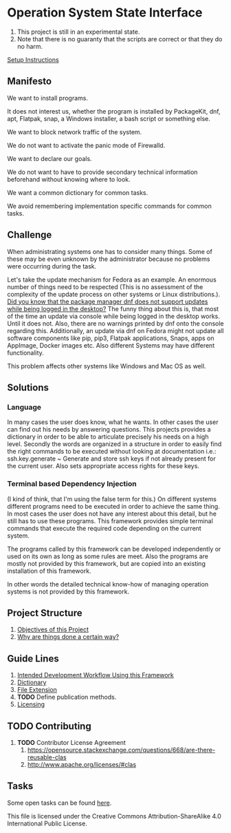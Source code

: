 # Operation System State Interface
1. This project is still in an experimental state.
1. Note that there is no guaranty that the scripts are correct or that they do no harm.

[Setup Instructions](./doc/setup.md)

## Manifesto
We want to install programs.

It does not interest us, whether the program is installed by PackageKit, dnf, apt, Flatpak, snap, a Windows installer, a bash script or something else.

We want to block network traffic of the system.

We do not want to activate the panic mode of Firewalld.

We want to declare our goals.

We do not want to have to provide secondary technical information beforehand without knowing where to look.

We want a common dictionary for common tasks.

We avoid remembering implementation specific commands for common tasks.
## Challenge
When administrating systems one has to consider many things.
Some of these may be even unknown by the administrator because no problems were occurring during the task.

Let's take the update mechanism for Fedora as an example.
An enormous number of things need to be respected (This is no assessment of the complexity of the update process on other systems or Linux distributions.).
[Did you know that the package manager dnf does not support updates while being logged in the desktop?](https://lwn.net/Articles/702629/)
The funny thing about this is, that most of the time an update via console while being logged in the desktop works.
Until it does not.
Also, there are no warnings printed by dnf onto the console regarding this.
Additionally, an update via dnf on Fedora might not update all software components like pip, pip3, Flatpak applications, Snaps, apps on AppImage, Docker images etc.
Also different Systems may have different functionality.

This problem affects other systems like Windows and Mac OS as well.
## Solutions

### Language
In many cases the user does know, what he wants.
In other cases the user can find out his needs by answering questions.
This projects provides a dictionary in order to be able to articulate precisely his needs on a high level.
Secondly the words are organized in a structure in order to easily find the right commands to be executed without looking at documentation i.e.:
ssh.key.generate ~ Generate and store ssh keys if not already present for the current user. Also sets appropriate access rights for these keys. 

### Terminal based Dependency Injection
(I kind of think, that I'm using the false term for this.)
On different systems different programs need to be executed in order to achieve the same thing.
In most cases the user does not have any interest about this detail, but he still has to use these programs.
This framework provides simple terminal commands that execute the required code depending on the current system.

The programs called by this framework can be developed independently or used on its own as long as some rules are meet.
Also the programs are mostly not provided by this framework, but are copied into an existing installation of this framework.

In other words the detailed technical know-how of managing operation systems is not provided by this framework.

## Project Structure
1. [Objectives of this Project](./doc/objectives.md)
1. [Why are things done a certain way?](./doc/reasoning.md)
## Guide Lines
1. [Intended Development Workflow Using this Framework](doc/development.workflow.md)
1. [Dictionary](doc/guide.lines/dictionary.md)
1. [File Extension](doc/guide.lines/file.extensions.md)
1. __TODO__ Define publication methods.
1. [Licensing](doc/licensing.md)
## __TODO__ Contributing
   1. __TODO__ Contributor License Agreement
      1. https://opensource.stackexchange.com/questions/668/are-there-reusable-clas
      1. http://www.apache.org/licenses/#clas
## Tasks
Some open tasks can be found [here](doc/tasks.md).

This file is licensed under the Creative Commons Attribution-ShareAlike 4.0 International Public License.
